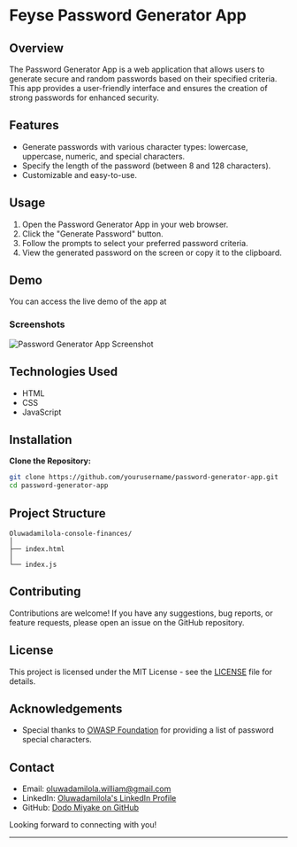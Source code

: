 # Feyse Password Generator App

## Overview

The Password Generator App is a web application that allows users to generate secure and random passwords based on their specified criteria. This app provides a user-friendly interface and ensures the creation of strong passwords for enhanced security.

## Features

- Generate passwords with various character types: lowercase, uppercase, numeric, and special characters.
- Specify the length of the password (between 8 and 128 characters).
- Customizable and easy-to-use.

## Usage

1. Open the Password Generator App in your web browser.
2. Click the "Generate Password" button.
3. Follow the prompts to select your preferred password criteria.
4. View the generated password on the screen or copy it to the clipboard.

## Demo

You can access the live demo of the app at

### Screenshots

![Password Generator App Screenshot](./screenshots/password-generator-app.png)

## Technologies Used

- HTML
- CSS
- JavaScript


## Installation

**Clone the Repository:**
   ```bash
   git clone https://github.com/yourusername/password-generator-app.git
   cd password-generator-app
   ```

## Project Structure
```
Oluwadamilola-console-finances/
│
├── index.html
│
└── index.js
```

## Contributing

Contributions are welcome! If you have any suggestions, bug reports, or feature requests, please open an issue on the GitHub repository.

## License

This project is licensed under the MIT License - see the [LICENSE](./LICENSE) file for details.

## Acknowledgements

- Special thanks to [OWASP Foundation](https://www.owasp.org) for providing a list of password special characters.

## Contact

- Email: [oluwadamilola.william@gmail.com](mailto:oluwadamilola.william@gmail.com)
- LinkedIn: [Oluwadamilola's LinkedIn Profile](https://www.linkedin.com/in/oluwadamilolaxajayi)
- GitHub: [Dodo Miyake on GitHub](https://github.com/dodomiyake)

Looking forward to connecting with you!

---
